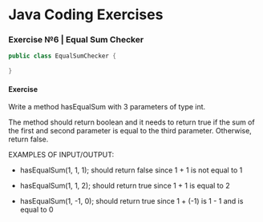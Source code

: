 # Java Coding Exercises

### Exercise №6 | Equal Sum Checker

``` java
public class EqualSumChecker {
 
}
 ```

#### Exercise
Write a method hasEqualSum with 3 parameters of type int.

The method should return boolean and it needs to return true if the sum of the first and second parameter is equal to the third parameter. Otherwise, return false.

EXAMPLES OF INPUT/OUTPUT:

* hasEqualSum(1, 1, 1);  should return false since 1 + 1 is not equal to 1

* hasEqualSum(1, 1, 2);  should return true since 1 + 1 is equal to 2

* hasEqualSum(1, -1, 0);  should return true since 1 + (-1) is 1 - 1 and is equal to 0